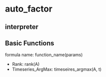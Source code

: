 # auto_factor

## interpreter

## Basic Functions
formula name: function_name(params)

* Rank: rank(A)
* Timeseries_ArgMax: timeseires_argmax(A, t)